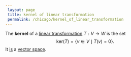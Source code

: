 ```yaml
---
 layout: page
 title: kernel of linear transformation
 permalink: /chicago/kernel_of_linear_transformation
---
```

The **kernel** of a [linear transformation](https://mathgloss.github.io/MathGloss/chicago/linear_transformation) $T:V\to W$ is the set $$\text{ker}(T)= \{v\in V\mid T(v) =0\}.$$ It [is](https://mathgloss.github.io/MathGloss/chicago/kernel_is_a_vector_subspace) a [vector space](https://mathgloss.github.io/MathGloss/chicago/vector_space).